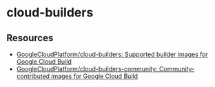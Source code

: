 # cloud-builders

## Resources

- [GoogleCloudPlatform/cloud-builders: Supported builder images for Google Cloud Build](https://github.com/GoogleCloudPlatform/cloud-builders)
- [GoogleCloudPlatform/cloud-builders-community: Community-contributed images for Google Cloud Build](https://github.com/GoogleCloudPlatform/cloud-builders-community)
